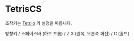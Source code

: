 # TetrisCS

조작키는 [Tetr.io](https://tetr.io) 키 설정을 따릅니다.

방향키 / 스페이스바 (하드 드롭) / Z X (왼쪽, 오른쪽 회전) / C (홀드)
